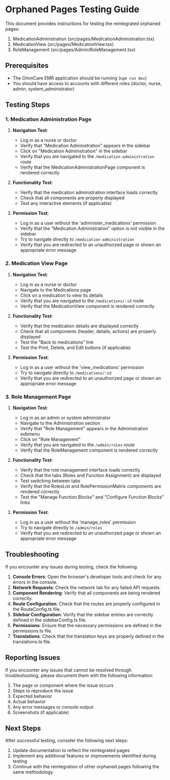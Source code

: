 # Orphaned Pages Testing Guide

This document provides instructions for testing the reintegrated orphaned pages:

1. MedicationAdministration (src/pages/MedicationAdministration.tsx)
2. MedicationView (src/pages/MedicationView.tsx)
3. RoleManagement (src/pages/Admin/RoleManagement.tsx)

## Prerequisites

- The OmniCare EMR application should be running (`npm run dev`)
- You should have access to accounts with different roles (doctor, nurse, admin, system_administrator)

## Testing Steps

### 1. Medication Administration Page

1. **Navigation Test**:
   - Log in as a nurse or doctor
   - Verify that "Medication Administration" appears in the sidebar
   - Click on "Medication Administration" in the sidebar
   - Verify that you are navigated to the `/medication-administration` route
   - Verify that the MedicationAdministrationPage component is rendered correctly

2. **Functionality Test**:
   - Verify that the medication administration interface loads correctly
   - Check that all components are properly displayed
   - Test any interactive elements (if applicable)

3. **Permission Test**:
   - Log in as a user without the 'administer_medications' permission
   - Verify that the "Medication Administration" option is not visible in the sidebar
   - Try to navigate directly to `/medication-administration`
   - Verify that you are redirected to an unauthorized page or shown an appropriate error message

### 2. Medication View Page

1. **Navigation Test**:
   - Log in as a nurse or doctor
   - Navigate to the Medications page
   - Click on a medication to view its details
   - Verify that you are navigated to the `/medications/:id` route
   - Verify that the MedicationView component is rendered correctly

2. **Functionality Test**:
   - Verify that the medication details are displayed correctly
   - Check that all components (header, details, actions) are properly displayed
   - Test the "Back to medications" link
   - Test the Print, Delete, and Edit buttons (if applicable)

3. **Permission Test**:
   - Log in as a user without the 'view_medications' permission
   - Try to navigate directly to `/medications/:id`
   - Verify that you are redirected to an unauthorized page or shown an appropriate error message

### 3. Role Management Page

1. **Navigation Test**:
   - Log in as an admin or system administrator
   - Navigate to the Administration section
   - Verify that "Role Management" appears in the Administration submenu
   - Click on "Role Management"
   - Verify that you are navigated to the `/admin/roles` route
   - Verify that the RoleManagement component is rendered correctly

2. **Functionality Test**:
   - Verify that the role management interface loads correctly
   - Check that the tabs (Roles and Function Assignment) are displayed
   - Test switching between tabs
   - Verify that the RolesList and RolePermissionMatrix components are rendered correctly
   - Test the "Manage Function Blocks" and "Configure Function Blocks" links

3. **Permission Test**:
   - Log in as a user without the 'manage_roles' permission
   - Try to navigate directly to `/admin/roles`
   - Verify that you are redirected to an unauthorized page or shown an appropriate error message

## Troubleshooting

If you encounter any issues during testing, check the following:

1. **Console Errors**: Open the browser's developer tools and check for any errors in the console.
2. **Network Requests**: Check the network tab for any failed API requests.
3. **Component Rendering**: Verify that all components are being rendered correctly.
4. **Route Configuration**: Check that the routes are properly configured in the RouteConfig.ts file.
5. **Sidebar Configuration**: Verify that the sidebar entries are correctly defined in the sidebarConfig.ts file.
6. **Permissions**: Ensure that the necessary permissions are defined in the permissions.ts file.
7. **Translations**: Check that the translation keys are properly defined in the translations.ts file.

## Reporting Issues

If you encounter any issues that cannot be resolved through troubleshooting, please document them with the following information:

1. The page or component where the issue occurs
2. Steps to reproduce the issue
3. Expected behavior
4. Actual behavior
5. Any error messages or console output
6. Screenshots (if applicable)

## Next Steps

After successful testing, consider the following next steps:

1. Update documentation to reflect the reintegrated pages
2. Implement any additional features or improvements identified during testing
3. Continue with the reintegration of other orphaned pages following the same methodology
